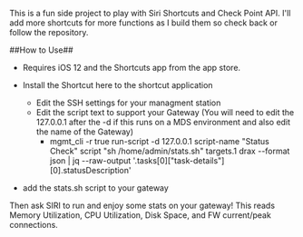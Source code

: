 This is a fun side project to play with Siri Shortcuts and Check Point API. I'll add more shortcuts for more functions as I build them so check back or follow the repository.

##How to Use##
- Requires iOS 12 and the Shortcuts app from the app store.

- Install the Shortcut here to the shortcut application
  - Edit the SSH settings for your managment station
  - Edit the script text to support your Gateway (You will need to edit the 127.0.0.1 after the -d if this runs on a MDS environment and also edit the name of the Gateway)
    - mgmt_cli -r true run-script -d 127.0.0.1 script-name "Status Check" script "sh /home/admin/stats.sh" targets.1 drax --format json | jq --raw-output '.tasks[0]["task-details"][0].statusDescription'
- add the stats.sh script to your gateway

Then ask SIRI to run and enjoy some stats on your gateway! This reads Memory Utilization, CPU Utilization, Disk Space, and FW current/peak connections.
